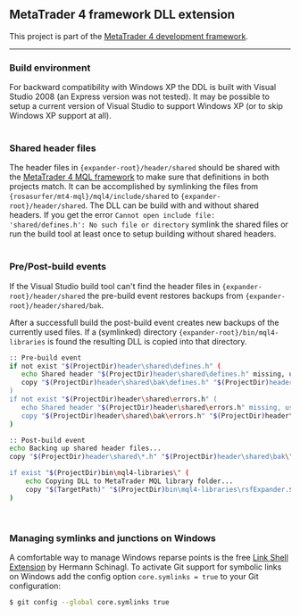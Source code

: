 
## MetaTrader 4 framework DLL extension


This project is part of the [MetaTrader 4 development framework](https://github.com/rosasurfer/mt4-mql).

- - -

### Build environment

For backward compatibility with Windows XP the DDL is built with Visual Studio 2008 (an Express version was not tested).
It may be possible to setup a current version of Visual Studio to support Windows XP (or to skip Windows XP support at all).
<br>
<br>

### Shared header files

The header files in ```{expander-root}/header/shared``` should be shared with the [MetaTrader 4 MQL framework](https://github.com/rosasurfer/mt4-mql)
to make sure that definitions in both projects match. It can be accomplished by symlinking the files from
```{rosasurfer/mt4-mql}/mql4/include/shared``` to ```{expander-root}/header/shared```.
The DLL can be build with and without shared headers. If you get the error
```Cannot open include file: 'shared/defines.h': No such file or directory``` symlink the shared files or run the build tool
at least once to setup building without shared headers.
<br>
<br>

### Pre/Post-build events

If the Visual Studio build tool can't find the header files in ```{expander-root}/header/shared``` the pre-build event restores
backups from ```{expander-root}/header/shared/bak```.

After a successfull build the post-build event creates new backups of the currently used files. If a (symlinked) directory
```{expander-root}/bin/mql4-libraries``` is found the resulting DLL is copied into that directory.

```bash
:: Pre-build event
if not exist "$(ProjectDir)header\shared\defines.h" (
   echo Shared header "$(ProjectDir)header\shared\defines.h" missing, using backup...
   copy "$(ProjectDir)header\shared\bak\defines.h" "$(ProjectDir)header\shared\"
)
if not exist "$(ProjectDir)header\shared\errors.h" (
   echo Shared header "$(ProjectDir)header\shared\errors.h" missing, using backup...
   copy "$(ProjectDir)header\shared\bak\errors.h" "$(ProjectDir)header\shared\"
)
```

```bash
:: Post-build event
echo Backing up shared header files...
copy "$(ProjectDir)header\shared\*.h" "$(ProjectDir)header\shared\bak\"

if exist "$(ProjectDir)bin\mql4-libraries\" (
    echo Copying DLL to MetaTrader MQL library folder...
    copy "$(TargetPath)" "$(ProjectDir)bin\mql4-libraries\rsfExpander.$(ConfigurationName)$(TargetExt)"
)
```
<br>

### Managing symlinks and junctions on Windows

A comfortable way to manage Windows reparse points is the free
[Link Shell Extension](http://schinagl.priv.at/nt/hardlinkshellext/linkshellextension.html) by Hermann Schinagl. To activate
Git support for symbolic links on Windows add the config option ```core.symlinks = true``` to your Git configuration:
```bash
$ git config --global core.symlinks true
```
